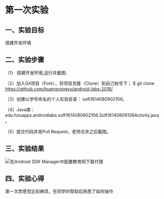 # 第一次实验

## 一、实验目标
搭建开发环境

## 二、实验步骤
（1） 搭建开发环境,运行并截图;

（2）加入Git项目（Fork），将项目克隆（Clone）到自己帐号下；
$ git clone https://github.com/huangyongyu/android-labs-2018/

（3）创建以学号命名的个人实验目录：
soft1614080902106。

（4）Java类：edu.hzuapps.androidlabs.soft1614080902106.Soft16140809106Activity.java。

（5）提交代码并发Pull Request，老师合并之后截图。

## 三、实验结果
![在Android SDK Manager中配置教育网下载代理](https://github.com/huangyongyu/android-labs-2018/blob/master/soft1614080902106/1.png "配置教育网下载代理")

## 四、实验心得
第一次弄感觉比较麻烦，在同学的帮助后熟悉了如何操作
